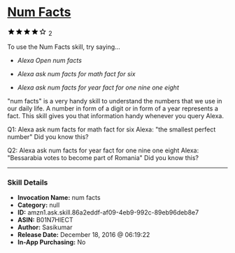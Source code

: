 # [Num Facts](http://alexa.amazon.com/#skills/amzn1.ask.skill.86a2eddf-af09-4eb9-992c-89eb96deb8e7)
![4 stars](../../images/ic_star_black_18dp_1x.png)![4 stars](../../images/ic_star_black_18dp_1x.png)![4 stars](../../images/ic_star_black_18dp_1x.png)![4 stars](../../images/ic_star_black_18dp_1x.png)![4 stars](../../images/ic_star_border_black_18dp_1x.png) 2

To use the Num Facts skill, try saying...

* *Alexa Open num facts*

* *Alexa ask num facts for math fact for six*

* *Alexa ask num facts for year fact for one nine one eight*

"num facts" is a very handy skill to understand the numbers that we use in our daily life. A number in form of a digit or in form of a year represents a fact. This skill gives you that information handy whenever you query Alexa. 

Q1: Alexa ask num facts for math fact for six
Alexa: "the smallest perfect number"
    Did you know this?

Q2: Alexa ask num facts for year fact for one nine one eight
Alexa: "Bessarabia votes to become part of Romania"
    Did you know this?

***

### Skill Details

* **Invocation Name:** num facts
* **Category:** null
* **ID:** amzn1.ask.skill.86a2eddf-af09-4eb9-992c-89eb96deb8e7
* **ASIN:** B01N7HIECT
* **Author:** Sasikumar
* **Release Date:** December 18, 2016 @ 06:19:22
* **In-App Purchasing:** No
